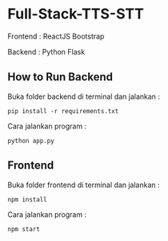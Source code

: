 # Full-Stack-TTS-STT

Frontend : ReactJS Bootstrap

Backend : Python Flask

## How to Run Backend 

Buka folder backend di terminal dan jalankan :

```
pip install -r requirements.txt
```

Cara jalankan program :

```
python app.py
```

## Frontend

Buka folder frontend di terminal dan jalankan :

```
npm install
```

Cara jalankan program :

```
npm start
```
